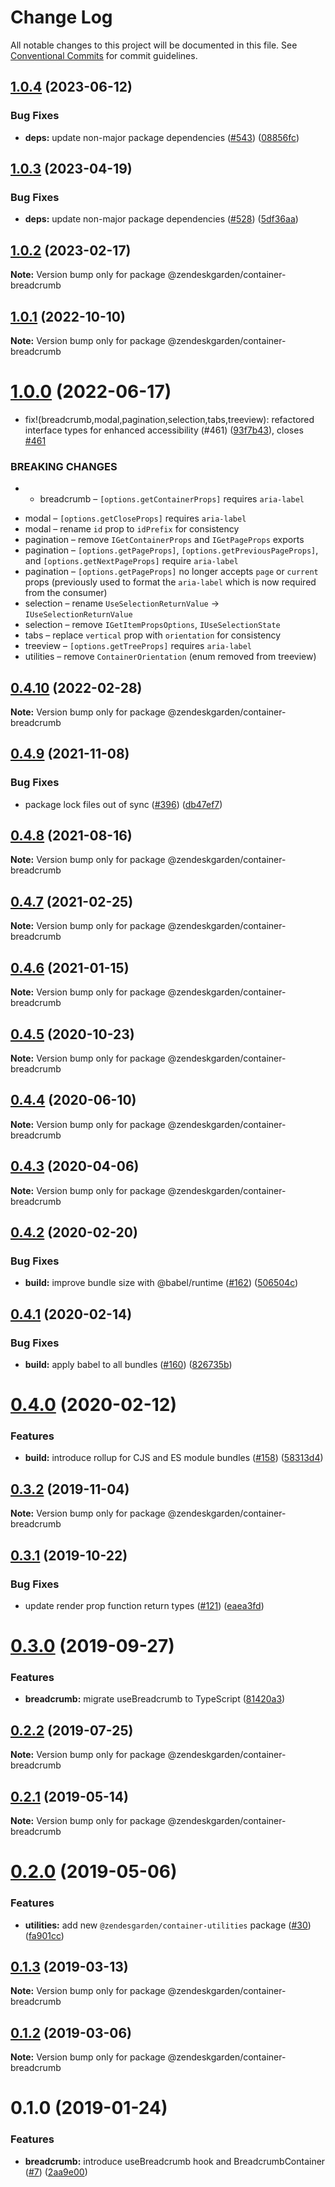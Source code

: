# Change Log

All notable changes to this project will be documented in this file.
See [Conventional Commits](https://conventionalcommits.org) for commit guidelines.

## [1.0.4](https://github.com/zendeskgarden/react-containers/compare/@zendeskgarden/container-breadcrumb@1.0.3...@zendeskgarden/container-breadcrumb@1.0.4) (2023-06-12)

### Bug Fixes

- **deps:** update non-major package dependencies ([#543](https://github.com/zendeskgarden/react-containers/issues/543)) ([08856fc](https://github.com/zendeskgarden/react-containers/commit/08856fca9b08f7434b91bf1b95b4d2fff497d75f))

## [1.0.3](https://github.com/zendeskgarden/react-containers/compare/@zendeskgarden/container-breadcrumb@1.0.2...@zendeskgarden/container-breadcrumb@1.0.3) (2023-04-19)

### Bug Fixes

- **deps:** update non-major package dependencies ([#528](https://github.com/zendeskgarden/react-containers/issues/528)) ([5df36aa](https://github.com/zendeskgarden/react-containers/commit/5df36aa7c5e78dc0da79a95416e915cc8e1348da))

## [1.0.2](https://github.com/zendeskgarden/react-containers/compare/@zendeskgarden/container-breadcrumb@1.0.1...@zendeskgarden/container-breadcrumb@1.0.2) (2023-02-17)

**Note:** Version bump only for package @zendeskgarden/container-breadcrumb

## [1.0.1](https://github.com/zendeskgarden/react-containers/compare/@zendeskgarden/container-breadcrumb@1.0.0...@zendeskgarden/container-breadcrumb@1.0.1) (2022-10-10)

**Note:** Version bump only for package @zendeskgarden/container-breadcrumb

# [1.0.0](https://github.com/zendeskgarden/react-containers/compare/@zendeskgarden/container-breadcrumb@0.4.10...@zendeskgarden/container-breadcrumb@1.0.0) (2022-06-17)

- fix!(breadcrumb,modal,pagination,selection,tabs,treeview): refactored interface types for enhanced accessibility (#461) ([93f7b43](https://github.com/zendeskgarden/react-containers/commit/93f7b43485d22f2e88bc604c528849ef0b7bb556)), closes [#461](https://github.com/zendeskgarden/react-containers/issues/461)

### BREAKING CHANGES

- - breadcrumb – `[options.getContainerProps]` requires `aria-label`

* modal – `[options.getCloseProps]` requires `aria-label`
* modal – rename `id` prop to `idPrefix` for consistency
* pagination – remove `IGetContainerProps` and `IGetPageProps` exports
* pagination – `[options.getPageProps]`, `[options.getPreviousPageProps]`, and `[options.getNextPageProps]` require `aria-label`
* pagination – `[options.getPageProps]` no longer accepts `page` or `current` props (previously used to format the `aria-label` which is now required from the consumer)
* selection – rename `UseSelectionReturnValue` -> `IUseSelectionReturnValue`
* selection – remove `IGetItemPropsOptions`, `IUseSelectionState`
* tabs – replace `vertical` prop with `orientation` for consistency
* treeview – `[options.getTreeProps]` requires `aria-label`
* utilities – remove `ContainerOrientation` (enum removed from treeview)

## [0.4.10](https://github.com/zendeskgarden/react-containers/compare/@zendeskgarden/container-breadcrumb@0.4.9...@zendeskgarden/container-breadcrumb@0.4.10) (2022-02-28)

**Note:** Version bump only for package @zendeskgarden/container-breadcrumb

## [0.4.9](https://github.com/zendeskgarden/react-containers/compare/@zendeskgarden/container-breadcrumb@0.4.8...@zendeskgarden/container-breadcrumb@0.4.9) (2021-11-08)

### Bug Fixes

- package lock files out of sync ([#396](https://github.com/zendeskgarden/react-containers/issues/396)) ([db47ef7](https://github.com/zendeskgarden/react-containers/commit/db47ef7e099977a015b8d545bff8be74efc027be))

## [0.4.8](https://github.com/zendeskgarden/react-containers/compare/@zendeskgarden/container-breadcrumb@0.4.7...@zendeskgarden/container-breadcrumb@0.4.8) (2021-08-16)

**Note:** Version bump only for package @zendeskgarden/container-breadcrumb

## [0.4.7](https://github.com/zendeskgarden/react-containers/compare/@zendeskgarden/container-breadcrumb@0.4.6...@zendeskgarden/container-breadcrumb@0.4.7) (2021-02-25)

**Note:** Version bump only for package @zendeskgarden/container-breadcrumb

## [0.4.6](https://github.com/zendeskgarden/react-containers/compare/@zendeskgarden/container-breadcrumb@0.4.5...@zendeskgarden/container-breadcrumb@0.4.6) (2021-01-15)

**Note:** Version bump only for package @zendeskgarden/container-breadcrumb

## [0.4.5](https://github.com/zendeskgarden/react-containers/compare/@zendeskgarden/container-breadcrumb@0.4.4...@zendeskgarden/container-breadcrumb@0.4.5) (2020-10-23)

**Note:** Version bump only for package @zendeskgarden/container-breadcrumb

## [0.4.4](https://github.com/zendeskgarden/react-containers/compare/@zendeskgarden/container-breadcrumb@0.4.3...@zendeskgarden/container-breadcrumb@0.4.4) (2020-06-10)

**Note:** Version bump only for package @zendeskgarden/container-breadcrumb

## [0.4.3](https://github.com/zendeskgarden/react-containers/compare/@zendeskgarden/container-breadcrumb@0.4.2...@zendeskgarden/container-breadcrumb@0.4.3) (2020-04-06)

**Note:** Version bump only for package @zendeskgarden/container-breadcrumb

## [0.4.2](https://github.com/zendeskgarden/react-containers/compare/@zendeskgarden/container-breadcrumb@0.4.1...@zendeskgarden/container-breadcrumb@0.4.2) (2020-02-20)

### Bug Fixes

- **build:** improve bundle size with @babel/runtime ([#162](https://github.com/zendeskgarden/react-containers/issues/162)) ([506504c](https://github.com/zendeskgarden/react-containers/commit/506504c840795f34e420b016b94cef10440a30cb))

## [0.4.1](https://github.com/zendeskgarden/react-containers/compare/@zendeskgarden/container-breadcrumb@0.4.0...@zendeskgarden/container-breadcrumb@0.4.1) (2020-02-14)

### Bug Fixes

- **build:** apply babel to all bundles ([#160](https://github.com/zendeskgarden/react-containers/issues/160)) ([826735b](https://github.com/zendeskgarden/react-containers/commit/826735bba881d5247b423ffb61cf9643c6599d16))

# [0.4.0](https://github.com/zendeskgarden/react-containers/compare/@zendeskgarden/container-breadcrumb@0.3.2...@zendeskgarden/container-breadcrumb@0.4.0) (2020-02-12)

### Features

- **build:** introduce rollup for CJS and ES module bundles ([#158](https://github.com/zendeskgarden/react-containers/issues/158)) ([58313d4](https://github.com/zendeskgarden/react-containers/commit/58313d486e3bfa023e2c9d090149d7ec358d0cd0))

## [0.3.2](https://github.com/zendeskgarden/react-containers/compare/@zendeskgarden/container-breadcrumb@0.3.1...@zendeskgarden/container-breadcrumb@0.3.2) (2019-11-04)

**Note:** Version bump only for package @zendeskgarden/container-breadcrumb

## [0.3.1](https://github.com/zendeskgarden/react-containers/compare/@zendeskgarden/container-breadcrumb@0.3.0...@zendeskgarden/container-breadcrumb@0.3.1) (2019-10-22)

### Bug Fixes

- update render prop function return types ([#121](https://github.com/zendeskgarden/react-containers/issues/121)) ([eaea3fd](https://github.com/zendeskgarden/react-containers/commit/eaea3fd61a16085ef480ddbd2d67aa377738db36))

# [0.3.0](https://github.com/zendeskgarden/react-containers/compare/@zendeskgarden/container-breadcrumb@0.2.2...@zendeskgarden/container-breadcrumb@0.3.0) (2019-09-27)

### Features

- **breadcrumb:** migrate useBreadcrumb to TypeScript ([81420a3](https://github.com/zendeskgarden/react-containers/commit/81420a3))

## [0.2.2](https://github.com/zendeskgarden/react-containers/compare/@zendeskgarden/container-breadcrumb@0.2.1...@zendeskgarden/container-breadcrumb@0.2.2) (2019-07-25)

**Note:** Version bump only for package @zendeskgarden/container-breadcrumb

## [0.2.1](https://github.com/zendeskgarden/react-containers/compare/@zendeskgarden/container-breadcrumb@0.2.0...@zendeskgarden/container-breadcrumb@0.2.1) (2019-05-14)

**Note:** Version bump only for package @zendeskgarden/container-breadcrumb

# [0.2.0](https://github.com/zendeskgarden/react-containers/compare/@zendeskgarden/container-breadcrumb@0.1.3...@zendeskgarden/container-breadcrumb@0.2.0) (2019-05-06)

### Features

- **utilities:** add new `@zendesgarden/container-utilities` package ([#30](https://github.com/zendeskgarden/react-containers/issues/30)) ([fa901cc](https://github.com/zendeskgarden/react-containers/commit/fa901cc))

## [0.1.3](https://github.com/zendeskgarden/react-containers/compare/@zendeskgarden/container-breadcrumb@0.1.2...@zendeskgarden/container-breadcrumb@0.1.3) (2019-03-13)

**Note:** Version bump only for package @zendeskgarden/container-breadcrumb

## [0.1.2](https://github.com/zendeskgarden/react-containers/compare/@zendeskgarden/container-breadcrumb@0.1.1...@zendeskgarden/container-breadcrumb@0.1.2) (2019-03-06)

**Note:** Version bump only for package @zendeskgarden/container-breadcrumb

# 0.1.0 (2019-01-24)

### Features

- **breadcrumb:** introduce useBreadcrumb hook and BreadcrumbContainer ([#7](https://github.com/zendeskgarden/react-containers/issues/7)) ([2aa9e00](https://github.com/zendeskgarden/react-containers/commit/2aa9e00))
